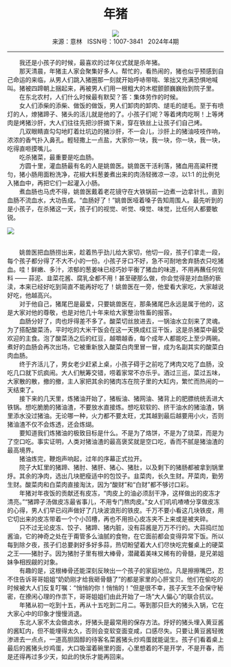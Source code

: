 # <center>年猪</center> 

<div align=center><img src="http://fslib.vip.qikan.cn/img.ashx?key=%d7%f7%d5%df%a3%ba%cd%f5%ce%c4%be%b2"></div> 

<center>来源：意林   ISSN号：1007-3841   2024年4期</center> 


* * *


　　我还是小孩子的时候，最喜欢的过年仪式就是杀年猪。  
　　那天清晨，年猪主人家会聚集好多人。帮忙的，看热闹的，猪也似乎预感到自己命运的来临，从男人们跳入猪圈那一刻就开始呼哧带喘、笨拙又充满恐惧地喊叫。猪被四蹄朝上捆起来，再被男人们用一根粗大的木棍颤颤巍巍抬到院子里。  
　　在东北农村，人们什么时候最有默契？答：集体劳作的时候。  
　　女人们添柴的添柴、做饭的做饭，男人们卸肉的卸肉、煺毛的煺毛。至于有喷灯的人，燎猪蹄子、猪头的活儿就是他的了。小孩子们呢？等着烤肉吃啊！上等烤肉是烤猪沙肝，大人们往往先把沙肝摘下来，穿在铁丝上让孩子们自己烤。  
　　几双眼睛直勾勾地盯着灶坑边的猪沙肝，不一会儿，沙肝上的猪油吱吱作响，浓浓的香气扑入鼻孔。輕轻撒上一点盐，大家你一块，我一块，你一块，我一块，吃得直咂摸嘴儿。  
　　吃杀猪菜，最重要是吃血肠。  
　　方圆十里，灌血肠最有名的人是姚兽医。姚兽医干活利落，猪血用高粱秆搅匀，猪小肠用面粉洗净，花椒大料葱姜煮出来的肉汤轻微凉一凉，以1∶1 的比例兑入猪血中，再把它们一起灌入小肠。  
　　煮血肠也马虎不得，姚兽医戴着老花镜守在大铁锅前一边煮一边拿针扎，直到血肠不流血水，大功告成。“血肠好了！”姚兽医哑着嗓子告知周围人。最先听到的是小孩子，在杀猪这一天，孩子们的视觉、听觉、嗅觉、味觉，比任何人都要敏锐。

![](http://img.resource.qikan.cn/markvip/qkimages/yili/yili202404/yili20240431-1-l.jpg)

  
<br>　　姚兽医把血肠捞出来，趁着热乎劲儿给大家切，他切一段，孩子们拿走一段，每个孩子都分得了不大不小的一份。小孩子牙口不好，急不可耐地舍弃肠衣只吃猪血。哇！鲜嫩、多汁，浓郁的葱姜味已经巧妙平衡了猪血的味道，不用再蘸任何佐料 —— 蒜泥、韭菜花酱、腐乳全都不用！甚至硬那么做，你会觉得是对血肠的亵渎，本来已经好吃到简直不能再好吃了！姚兽医在一旁，他爱看大家吃，大家越说好吃，他越高兴。  
　　对于他自己，猪尾巴是最爱，只要姚兽医在，那条猪尾巴永远是属于他的，这是大家对他的尊敬，也是对他几十年来给大家整治牲畜的报答。  
　　血肠分好了，肉也烀得差不多了。酸菜切丝放进去，一锅油水立刻来了灵魂。为了搭配酸菜汤，平时吃的大米干饭会在这一天换成红豆干饭，这是杀猪菜中最受欢迎的主食。泡了酸菜汤之后的红豆，越嚼越香，每个成年人都能吃上至少两碗。煮好的血肠会再次出场，它被重新放入酸菜白肉里冒一冒，成为名副其实的酸菜白肉血肠。  
　　终于齐活儿了，男女老少赶紧上桌，小孩子碍于之前吃了烤肉又吃了血肠，没吃几口就下炕疯闹。大人们觥筹交错，唠着家常不亦乐乎。酒过三巡，菜过五味，大家散的散，撤的撤，主人家把其余的猪肉冻在院子里的大缸内，繁忙而热闹的一天结束了。  
　　接下来的几天里，炼猪油开始了，猪板油、猪网油、猪背上的肥膘统统丢进大铁锅。想吃脆脆的猪油渣，不要放水直接炼。想吃软软的、挤干油水的猪油渣，锅里添水没过猪油。无论哪一种，火力都不要太旺，尤其越到最后越要用小火，否则猪油渣不仅不会炼透，还会炼煳。  
　　要知道我们炼猪油的极致目标是什么。不是为了烙饼，不是为了烧菜，而是为了空口吃。事实证明，人类对猪油渣的最高褒奖就是空口吃，香而不腻是猪油渣的最高境界。  
　　猪油炼完，鞭炮声响起，过年的序幕正式拉开。  
　　院子大缸里的猪蹄、猪肘、猪肝、猪心、猪肚，以及剩下的猪肠都被拿到锅里烀。其余的净肉，选出几块肥瘦适中的包饺子。韭菜肉，长久生财。芹菜肉，勤劳生财。酸菜肉和白菜肉直接淘汰，因为“酸财”和“白财”都不够讨口彩。  
　　年猪对年夜饭的贡献还有皮冻，“肉皮上的油必须刮干净，这样做出的皮冻才清亮。”“猪蹄子汤做皮冻最省事儿，不用专门熬肉皮。”女人们叽叽喳喳分享做皮冻的心得，男人们早已闷声做好了几块波浪形的铁皮。千万不要小看这几块铁皮，用它切出来的皮冻带着一个个小凹槽，再也不用担心皮冻夹不上来或是被夹碎。  
　　只不过无论皮冻、饺子、猪蹄、猪内脏，没有蒜酱是万万不行的。大蒜捣烂加酱油，它的神奇之处在于甭管多么油腻的食物，在它面前都会变得异常下饭。所以每到除夕夜，孩子们总要剥好多好多蒜，热切盼望着大人们尽快吃完餐桌上的硬菜之王——猪肘子。因为猪肘子里有根大棒骨，潜藏着美味又稀有的骨髓，是兄弟姐妹争相觊觎的对象。  
　　有趣的是，这根棒骨还能深刻反映出一个孩子的家庭地位。凡是擦擦嘴巴，忍不住告诉哥哥姐姐“奶奶刚才给我砸骨髓了”的都是家里的心肝宝贝。他们在偷吃的时候被大人们反复叮嘱：“悄悄的你！悄悄的！”但是很不幸，孩子天生不会保守秘密，在撩闲心理的作祟下，哥哥姐姐们由此开始了一场“大人偏心”的联合抗议。  
　　年猪从初一吃到十五，再从十五吃到二月二。等到那只巨大的猪头入锅，它在大家心中的印象才慢慢消退。  
　　东北人家不太会做卤水，烀猪头是最常用的保存方法。烀好的猪头埋入黄豆酱的酱缸内，但不能埋得太久，否则会变软变面变咸，口感尽失。只要让黄豆酱轻微渗进去一点点，一道高胆固醇的待客名菜酱猪头炒鸡蛋就能诞生。孩子们看着桌上最后的酱猪头炒鸡蛋，大口吸溜着碗里的面，心里想着的不是开学，不是开春，而是还得再过多少天，如此的快乐才能再回来。